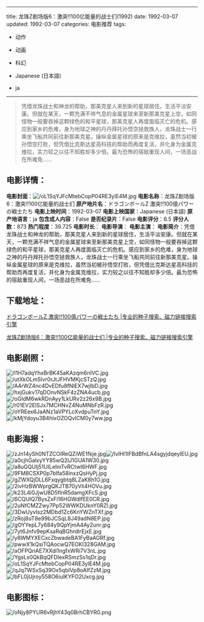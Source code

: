 
---
title: 龙珠Z剧场版6：激突!!100亿能量的战士们(1992)
date: 1992-03-07
updated: 1992-03-07
categories: 电影推荐
tags:
- 动作
- 动画
- 科幻

- Japanese (日本語)
- ja
---


> 凭借龙珠战士和神龙的帮助，那美克星人来到新的星球居住，生活平淡安康。但就在某天，一颗充满不祥气息的金属星球来至新那美克星上空，如同怪物一般要吞掉这颗绿色的和平星球，那美克星人再度面临灭亡的危机。感应到家乡的危难，身为地球之神的丹丹拜托孙悟空拯救族人，龙珠战士一行乘坐飞船共同前往新那美克星。操纵金属星球的原来是克维拉，虽然当初被孙悟空打败，但凭借比克斯达星高科技的帮助而再度复活，并化身为金属克维拉，实力较之以往不知胜却多少倍。最为恐怖的宿敌重现人间，一场恶战在所难免……

## **电影详情**：

**电影封面**：<img src="https://image.tmdb.org/t/p/w200/oL1SqYJFcMtebCopP04RE3ylE4M.jpg" alt="/oL1SqYJFcMtebCopP04RE3ylE4M.jpg" title="/oL1SqYJFcMtebCopP04RE3ylE4M.jpg">
**电影名称**：龙珠Z剧场版6：激突!!100亿能量的战士们
**原产地片名**：ドラゴンボールZ 激突!!100億パワーの戦士たち
**电影上映时间**：1992-03-07
**电影上映国家**：Japanese (日本語)
**原产地语言**：ja
**包含成人内容**：False
**是否纪录片**：False
**电影评分**：6.5
**评分人数**：873
**热门程度**：39.725
**电影时长**：
**电影导演**：
**电影主演**：
**电影简介**：凭借龙珠战士和神龙的帮助，那美克星人来到新的星球居住，生活平淡安康。但就在某天，一颗充满不祥气息的金属星球来至新那美克星上空，如同怪物一般要吞掉这颗绿色的和平星球，那美克星人再度面临灭亡的危机。感应到家乡的危难，身为地球之神的丹丹拜托孙悟空拯救族人，龙珠战士一行乘坐飞船共同前往新那美克星。操纵金属星球的原来是克维拉，虽然当初被孙悟空打败，但凭借比克斯达星高科技的帮助而再度复活，并化身为金属克维拉，实力较之以往不知胜却多少倍。最为恐怖的宿敌重现人间，一场恶战在所难免……

## **下载地址**：
[ドラゴンボールZ 激突!!100億パワーの戦士たち |专业的种子搜索、磁力链接搜索引擎](https://movie.amd794.com:2083/?search=%E3%83%89%E3%83%A9%E3%82%B4%E3%83%B3%E3%83%9C%E3%83%BC%E3%83%ABZ%20%E6%BF%80%E7%AA%81%21%21100%E5%84%84%E3%83%91%E3%83%AF%E3%83%BC%E3%81%AE%E6%88%A6%E5%A3%AB%E3%81%9F%E3%81%A1&ordering=&mode=match_phrase&page_size=10&page=1)

[龙珠Z剧场版6：激突!!100亿能量的战士们 |专业的种子搜索、磁力链接搜索引擎](https://movie.amd794.com:2083/?search=%E9%BE%99%E7%8F%A0Z%E5%89%A7%E5%9C%BA%E7%89%886%EF%BC%9A%E6%BF%80%E7%AA%81%21%21100%E4%BA%BF%E8%83%BD%E9%87%8F%E7%9A%84%E6%88%98%E5%A3%AB%E4%BB%AC&ordering=&mode=match_phrase&page_size=10&page=1)
 

## **电影剧照**：
<img src="https://image.tmdb.org/t/p/original/l1H7adqYhxBrBK45aKAzqm6nIVC.jpg" alt="/l1H7adqYhxBrBK45aKAzqm6nIVC.jpg" title="/l1H7adqYhxBrBK45aKAzqm6nIVC.jpg"><img src="https://image.tmdb.org/t/p/original/utXkOLm5Ivr0rJtJFHVMKjcSTzQ.jpg" alt="/utXkOLm5Ivr0rJtJFHVMKjcSTzQ.jpg" title="/utXkOLm5Ivr0rJtJFHVMKjcSTzQ.jpg"><img src="https://image.tmdb.org/t/p/original/A4rWZ4nc4DvEDfu8fNlEX7wjIbD.jpg" alt="/A4rWZ4nc4DvEDfu8fNlEX7wjIbD.jpg" title="/A4rWZ4nc4DvEDfu8fNlEX7wjIbD.jpg"><img src="https://image.tmdb.org/t/p/original/hxjGukv17qDOnvNSkF4zZNA4ucb.jpg" alt="/hxjGukv17qDOnvNSkF4zZNA4ucb.jpg" title="/hxjGukv17qDOnvNSkF4zZNA4ucb.jpg"><img src="https://image.tmdb.org/t/p/original/oGldM6wkRDnAyy1LkURv2z26x9B.jpg" alt="/oGldM6wkRDnAyy1LkURv2z26x9B.jpg" title="/oGldM6wkRDnAyy1LkURv2z26x9B.jpg"><img src="https://image.tmdb.org/t/p/original/r01EV2ElSJx7MCHNvZ4NuMNbFzR.jpg" alt="/r01EV2ElSJx7MCHNvZ4NuMNbFzR.jpg" title="/r01EV2ElSJx7MCHNvZ4NuMNbFzR.jpg"><img src="https://image.tmdb.org/t/p/original/oYREex6JaANz1aVPYLcXvdpuTnY.jpg" alt="/oYREex6JaANz1aVPYLcXvdpuTnY.jpg" title="/oYREex6JaANz1aVPYLcXvdpuTnY.jpg"><img src="https://image.tmdb.org/t/p/original/kMjYdoyu3B4hlxOZOQvICM0y7ww.jpg" alt="/kMjYdoyu3B4hlxOZOQvICM0y7ww.jpg" title="/kMjYdoyu3B4hlxOZOQvICM0y7ww.jpg">

## **电影海报**：
<img src="https://image.tmdb.org/t/p/original/zJn14ySh0NTZCOIReQZiWE1fkje.jpg" alt="/zJn14ySh0NTZCOIReQZiWE1fkje.jpg" title="/zJn14ySh0NTZCOIReQZiWE1fkje.jpg"><img src="https://image.tmdb.org/t/p/original/lvlHl1IFBdBfnLA4sgyjdqeyIEU.jpg" alt="/lvlHl1IFBdBfnLA4sgyjdqeyIEU.jpg" title="/lvlHl1IFBdBfnLA4sgyjdqeyIEU.jpg"><img src="https://image.tmdb.org/t/p/original/a0cjhGalxyYY85wQ2IJ1GUA1W30.jpg" alt="/a0cjhGalxyYY85wQ2IJ1GUA1W30.jpg" title="/a0cjhGalxyYY85wQ2IJ1GUA1W30.jpg"><img src="https://image.tmdb.org/t/p/original/a8uGQUIj51UILeImTvRCtwI6HWF.jpg" alt="/a8uGQUIj51UILeImTvRCtwI6HWF.jpg" title="/a8uGQUIj51UILeImTvRCtwI6HWF.jpg"><img src="https://image.tmdb.org/t/p/original/9FM8CSXP0p7blfa58inxzQsHyPj.jpg" alt="/9FM8CSXP0p7blfa58inxzQsHyPj.jpg" title="/9FM8CSXP0p7blfa58inxzQsHyPj.jpg"><img src="https://image.tmdb.org/t/p/original/gZWXQjDLL6Fxqygbtq8LZaK8h1O.jpg" alt="/gZWXQjDLL6Fxqygbtq8LZaK8h1O.jpg" title="/gZWXQjDLL6Fxqygbtq8LZaK8h1O.jpg"><img src="https://image.tmdb.org/t/p/original/2ivHzBWWprgQKJTB70yVli4HOVu.jpg" alt="/2ivHzBWWprgQKJTB70yVli4HOVu.jpg" title="/2ivHzBWWprgQKJTB70yVli4HOVu.jpg"><img src="https://image.tmdb.org/t/p/original/k23L4i0JjwU8D5flnR5damgXFcS.jpg" alt="/k23L4i0JjwU8D5flnR5damgXFcS.jpg" title="/k23L4i0JjwU8D5flnR5damgXFcS.jpg"><img src="https://image.tmdb.org/t/p/original/6CQUlQ7BysZxFi16HGWdIfEE0CR.jpg" alt="/6CQUlQ7BysZxFi16HGWdIfEE0CR.jpg" title="/6CQUlQ7BysZxFi16HGWdIfEE0CR.jpg"><img src="https://image.tmdb.org/t/p/original/2uNfCMZZwy7Pp52WWKDUknY0RZl.jpg" alt="/2uNfCMZZwy7Pp52WWKDUknY0RZl.jpg" title="/2uNfCMZZwy7Pp52WWKDUknY0RZl.jpg"><img src="https://image.tmdb.org/t/p/original/3DwUyvIsz2MDbd1Zc6KnYWZnTXf.jpg" alt="/3DwUyvIsz2MDbd1Zc6KnYWZnTXf.jpg" title="/3DwUyvIsz2MDbd1Zc6KnYWZnTXf.jpg"><img src="https://image.tmdb.org/t/p/original/zRoj8uT8e99bJCSqL8J49adN8EP.jpg" alt="/zRoj8uT8e99bJCSqL8J49adN8EP.jpg" title="/zRoj8uT8e99bJCSqL8J49adN8EP.jpg"><img src="https://image.tmdb.org/t/p/original/gOYYepL7y684y9QpYjmA4Ay2unr.jpg" alt="/gOYYepL7y684y9QpYjmA4Ay2unr.jpg" title="/gOYYepL7y684y9QpYjmA4Ay2unr.jpg"><img src="https://image.tmdb.org/t/p/original/7yt6Jnfv9epKsaRqBGhrdIrEjxE.jpg" alt="/7yt6Jnfv9epKsaRqBGhrdIrEjxE.jpg" title="/7yt6Jnfv9epKsaRqBGhrdIrEjxE.jpg"><img src="https://image.tmdb.org/t/p/original/y8WMYXECxcZbwadeBA1FyBaAGRf.jpg" alt="/y8WMYXECxcZbwadeBA1FyBaAGRf.jpg" title="/y8WMYXECxcZbwadeBA1FyBaAGRf.jpg"><img src="https://image.tmdb.org/t/p/original/pwwX1kQsiTQAocwQ7EOKI328GAM.jpg" alt="/pwwX1kQsiTQAocwQ7EOKI328GAM.jpg" title="/pwwX1kQsiTQAocwQ7EOKI328GAM.jpg"><img src="https://image.tmdb.org/t/p/original/aOFPQriAE7XXdi1ngfxWRi7V3nL.jpg" alt="/aOFPQriAE7XXdi1ngfxWRi7V3nL.jpg" title="/aOFPQriAE7XXdi1ngfxWRi7V3nL.jpg"><img src="https://image.tmdb.org/t/p/original/YgsLs0QkBqQFDIexRSmzSs1qDr.jpg" alt="/YgsLs0QkBqQFDIexRSmzSs1qDr.jpg" title="/YgsLs0QkBqQFDIexRSmzSs1qDr.jpg"><img src="https://image.tmdb.org/t/p/original/oL1SqYJFcMtebCopP04RE3ylE4M.jpg" alt="/oL1SqYJFcMtebCopP04RE3ylE4M.jpg" title="/oL1SqYJFcMtebCopP04RE3ylE4M.jpg"><img src="https://image.tmdb.org/t/p/original/qJq7WSxSq39Ox5qbIVp8oAIfZzM.jpg" alt="/qJq7WSxSq39Ox5qbIVp8oAIfZzM.jpg" title="/qJq7WSxSq39Ox5qbIVp8oAIfZzM.jpg"><img src="https://image.tmdb.org/t/p/original/bFL0jUjroy558O6iulKYFO2Uxcg.jpg" alt="/bFL0jUjroy558O6iulKYFO2Uxcg.jpg" title="/bFL0jUjroy558O6iulKYFO2Uxcg.jpg">

## **电影图标**：
<img src="https://image.tmdb.org/t/p/original/oNjy8PYUR6vRjhY43q0BrhCBYR0.png" alt="/oNjy8PYUR6vRjhY43q0BrhCBYR0.png" title="/oNjy8PYUR6vRjhY43q0BrhCBYR0.png">
